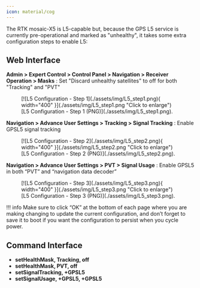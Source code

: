```yaml
---
icon: material/cog
---
```


The RTK mosaic-X5 is L5-capable but, because the GPS L5 service is currently pre-operational and marked as "unhealthy", it takes some extra configuration steps to enable L5:

## Web Interface

**Admin > Expert Control > Control Panel > Navigation > Receiver Operation > Masks** : Set "Discard unhealthy satellites" to off for both "Tracking" and "PVT"

<figure markdown>
[![L5 Configuration - Step 1](./assets/img/L5_step1.png){ width="400" }](./assets/img/L5_step1.png "Click to enlarge")
<figcaption markdown>
[L5 Configuration - Step 1 (PNG)](./assets/img/L5_step1.png).
</figcaption>
</figure>

**Navigation > Advance User Settings > Tracking > Signal Tracking** : Enable GPSL5 signal tracking

<figure markdown>
[![L5 Configuration - Step 2](./assets/img/L5_step2.png){ width="400" }](./assets/img/L5_step2.png "Click to enlarge")
<figcaption markdown>
[L5 Configuration - Step 2 (PNG)](./assets/img/L5_step2.png).
</figcaption>
</figure>

**Navigation > Advance User Settings > PVT > Signal Usage** : Enable GPSL5 in both “PVT” and “navigation data decoder”

<figure markdown>
[![L5 Configuration - Step 3](./assets/img/L5_step3.png){ width="400" }](./assets/img/L5_step3.png "Click to enlarge")
<figcaption markdown>
[L5 Configuration - Step 3 (PNG)](./assets/img/L5_step3.png).
</figcaption>
</figure>

!!! info
    Make sure to click “OK” at the bottom of each page where you are making changing to update the current configuration, and don’t forget to save it to boot if you want the configuration to persist when you cycle power.

## Command Interface

* **setHealthMask, Tracking, off**
* **setHealthMask, PVT, off**
* **setSignalTracking, +GPSL5**
* **setSignalUsage, +GPSL5, +GPSL5**

